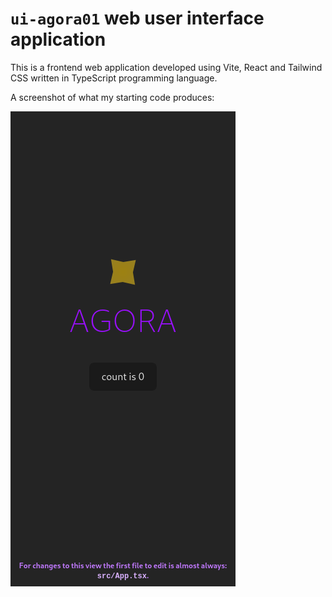 # `ui-agora01` web user interface application

This is a frontend web application developed using Vite, React and Tailwind CSS written in TypeScript programming language.

A screenshot of what my starting code produces:

![ui-agora01](./screenshots/screenshot_ui-agora01_mobile_first_start_code.png)
